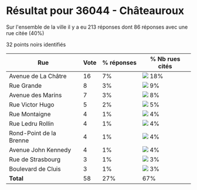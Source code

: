 # Résultat pour 36044 - Châteauroux

Sur l'ensemble de la ville il y a eu 213 réponses dont 86 réponses avec une rue citée (40%)

32 points noirs identifiés

| Rue | Vote | % réponses | % Nb rues cités|
|-----|------|------------|----------------|
| Avenue de La Châtre | 16 | 7% | <img src="../../img/bar_18.gif" />&nbsp;18%|
| Rue Grande | 8 | 3% | <img src="../../img/bar_9.gif" />&nbsp;9%|
| Avenue des Marins | 7 | 3% | <img src="../../img/bar_8.gif" />&nbsp;8%|
| Rue Victor Hugo | 5 | 2% | <img src="../../img/bar_5.gif" />&nbsp;5%|
| Rue Montaigne | 4 | 1% | <img src="../../img/bar_4.gif" />&nbsp;4%|
| Rue Ledru Rollin | 4 | 1% | <img src="../../img/bar_4.gif" />&nbsp;4%|
| Rond-Point de la Brenne | 4 | 1% | <img src="../../img/bar_4.gif" />&nbsp;4%|
| Avenue John Kennedy | 4 | 1% | <img src="../../img/bar_4.gif" />&nbsp;4%|
| Rue de Strasbourg | 3 | 1% | <img src="../../img/bar_3.gif" />&nbsp;3%|
| Boulevard de Cluis | 3 | 1% | <img src="../../img/bar_3.gif" />&nbsp;3%|
| **Total** | 58 | 27% | 67%|
